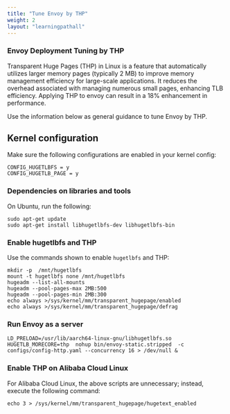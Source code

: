 ```yaml
---
title: "Tune Envoy by THP"
weight: 2
layout: "learningpathall"
---
```


###  Envoy Deployment Tuning by THP

Transparent Huge Pages (THP) in Linux is a feature that automatically utilizes larger memory pages (typically 2 MB) to improve memory management efficiency for large-scale applications. It reduces the overhead associated with managing numerous small pages, enhancing TLB efficiency. Applying THP to envoy can result in a 18% enhancement in performance.

Use the information below as general guidance to tune Envoy by THP.

##  Kernel configuration

Make sure the following configurations are enabled in your kernel config:
```console
CONFIG_HUGETLBFS = y
CONFIG_HUGETLB_PAGE = y
```

### Dependencies on libraries and tools

On Ubuntu, run the following:

```console
sudo apt-get update
sudo apt-get install libhugetlbfs-dev libhugetlbfs-bin
```

### Enable hugetlbfs and THP

Use the commands shown to enable `hugetlbfs` and THP:

```console
mkdir -p  /mnt/hugetlbfs
mount -t hugetlbfs none /mnt/hugetlbfs
hugeadm --list-all-mounts
hugeadm --pool-pages-max 2MB:500
hugeadm --pool-pages-min 2MB:300
echo always >/sys/kernel/mm/transparent_hugepage/enabled
echo always >/sys/kernel/mm/transparent_hugepage/defrag
```

### Run Envoy as a server

```console
LD_PRELOAD=/usr/lib/aarch64-linux-gnu/libhugetlbfs.so HUGETLB_MORECORE=thp  nohup bin/envoy-static.stripped  -c configs/config-http.yaml --concurrency 16 > /dev/null &
```

### Enable THP on Alibaba Cloud Linux

For Alibaba Cloud Linux, the above scripts are unnecessary; instead, execute the following command:

```console
echo 3 > /sys/kernel/mm/transparent_hugepage/hugetext_enabled
```
